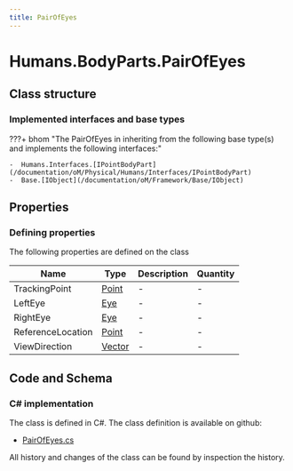 ```yaml
---
title: PairOfEyes
---
```


# Humans.BodyParts.PairOfEyes



## Class structure

### Implemented interfaces and base types

???+ bhom "The PairOfEyes in inheriting from the following base type(s) and implements the following interfaces:"

    -  Humans.Interfaces.[IPointBodyPart](/documentation/oM/Physical/Humans/Interfaces/IPointBodyPart)
    -  Base.[IObject](/documentation/oM/Framework/Base/IObject)


## Properties



### Defining properties

The following properties are defined on the class

| Name             | Type             | Description      | Quantity         |
|------------------|------------------|------------------|------------------|
| TrackingPoint | [Point](/documentation/oM/Dimensional/Geometry/Point) | - | - |
| LeftEye | [Eye](/documentation/oM/Physical/Humans/BodyParts/Eye) | - | - |
| RightEye | [Eye](/documentation/oM/Physical/Humans/BodyParts/Eye) | - | - |
| ReferenceLocation | [Point](/documentation/oM/Dimensional/Geometry/Point) | - | - |
| ViewDirection | [Vector](/documentation/oM/Dimensional/Geometry/Vector) | - | - |


## Code and Schema

### C# implementation

The class is defined in C#. The class definition is available on github:

- [PairOfEyes.cs](https://github.com/BHoM/BHoM/blob/develop/Humans_oM/BodyParts\PairOfEyes.cs)

All history and changes of the class can be found by inspection the history.
